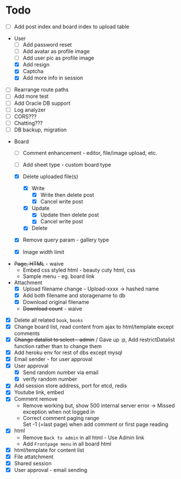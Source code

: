 # Todo

* [ ] Add post index and board index to upload table

* User
    * [ ] Add password reset
    * [ ] Add avatar as profile image
    * [ ] Add user pic as profile image
    * [x] Add resign
    * [x] Captcha
    * [x] Add more info in session

* [ ] Rearrange route paths
* [ ] Add more test
* [ ] Add Oracle DB support
* [ ] Log analyzer
* [ ] CORS???
* [ ] Chatting???
* [ ] DB backup, migration

* Board
    * [ ] Comment enhancement - editor, file/image upload, etc.
    * [ ] Add sheet type - custom board type
    * [x] Delete uploaded file(s)
        * [x] Write
            * [x] Write then delete post
            * [x] Cancel write post
        * [x] Update
            * [x] Update then delete post
            * [x] Cancel write post
        * [x] Delete
    * [x] Remove query param - gallery type
    * [x] Image width limit


* ~~Page, HTML~~ - waive
    * Embed css styled html - beauty cuty html, css
    * Sample menu - eg. board link
* Attachment
    * [x] Upload filename change - Upload-xxxx -> hashed name
    * [x] Add both filename and storagename to db
    * [x] Download original filename
    * ~~Download count~~ - waive
* [x] Delete all related `book`, `books`
* [x] Change board list, read content from ajax to html/template except comments
* [x] ~~Change datalist to select - admin~~ / Gave up :p, Add restrictDatalist function rather than to change them
* [x] Add heroku env for rest of dbs except mysql
* [x] Email sender - for user approval
* [x] User approval
    * [x] Send random number via email
    * [x] verify random number
* [x] Add session store address, port for etcd, redis
* [x] Youtube link, embed
* [x] Comment remove
    - Remove working but, show 500 internal server error -> Missed exception when not logged in
    - Correct comment paging range<br />
    Set -1 (=last page) when add comment or first page reading
* [x] html
    * Remove `Back to admin` in all html - Use Admin link
    * Add `Frontpage menu` in all board html
* [x] html/template for content list
* [x] File attatchment
* [x] Shared session
* [x] User approval - email sending

